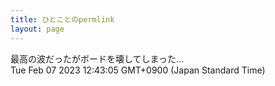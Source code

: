 ```yaml
---
title: ひとことのpermlink
layout: page
---
```

<div class="box" dt="1675741385952">
  最高の波だったがボードを壊してしまった…
  <div class="content is-small">Tue Feb 07 2023 12:43:05 GMT+0900 (Japan Standard Time)</div>
</div>